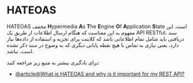 # HATEOAS

HATEOAS مخفف <b>H</b>ypermedia <b>A</b>s <b>T</b>he <b>E</b>ngine <b>O</b>f <b>A</b>pplication <b>S</b>tate است. این مفهوم به این معناست که هنگام ارسال اطلاعات از طریق یک API RESTful، سند دریافتی باید شامل تمام اطلاعاتی باشد که کلاینت برای تجزیه و استفاده از داده‌ها نیاز دارد، یعنی نیازی به تماس با هیچ نقطه پایانی دیگری که به وضوح در سند ذکر نشده است، نباشد.

برای یادگیری بیشتر به منبع زیر مراجعه کنید:

- [@article@What is HATEOAS and why is it important for my REST API?](https://restcookbook.com/Basics/hateoas/)
